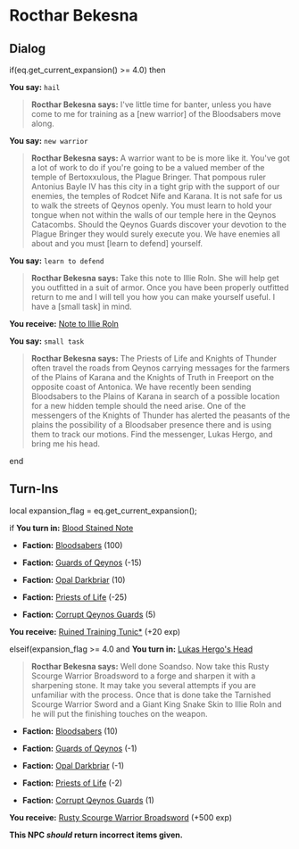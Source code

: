 # Rocthar Bekesna
## Dialog

if(eq.get_current_expansion() >= 4.0) then


**You say:** `hail`




>**Rocthar Bekesna says:** I've little time for banter, unless you have come to me for training as a [new warrior] of the Bloodsabers move along.


**You say:** `new warrior`




>**Rocthar Bekesna says:** A warrior want to be is more like it. You've got a lot of work to do if you're going to be a valued member of the temple of Bertoxxulous, the Plague Bringer. That pompous ruler Antonius Bayle IV has this city in a tight grip with the support of our enemies, the temples of Rodcet Nife and Karana. It is not safe for us to walk the streets of Qeynos openly. You must learn to hold your tongue when not within the walls of our temple here in the Qeynos Catacombs. Should the Qeynos Guards discover your devotion to the Plague Bringer they would surely execute you. We have enemies all about and you must [learn to defend] yourself.


**You say:** `learn to defend`




>**Rocthar Bekesna says:** Take this note to Illie Roln. She will help get you outfitted in a suit of armor. Once you have been properly outfitted return to me and I will tell you how you can make yourself useful. I have a [small task] in mind.



**You receive:**  [Note to Illie Roln](/item/20205)


**You say:** `small task`




>**Rocthar Bekesna says:** The Priests of Life and Knights of Thunder often travel the roads from Qeynos carrying messages for the farmers of the Plains of Karana and the Knights of Truth in Freeport on the opposite coast of Antonica. We have recently been sending Bloodsabers to the Plains of Karana in search of a possible location for a new hidden temple should the need arise. One of the messengers of the Knights of Thunder has alerted the peasants of the plains the possibility of a Bloodsaber presence there and is using them to track our motions. Find the messenger, Lukas Hergo, and bring me his head.

end

## Turn-Ins



local expansion_flag = eq.get_current_expansion();

if **You turn in:** [Blood Stained Note](/item/18853)


* __Faction:__ [Bloodsabers](/faction/221) (100)


* __Faction:__ [Guards of Qeynos](/faction/262) (-15)


* __Faction:__ [Opal Darkbriar](/faction/296) (10)


* __Faction:__ [Priests of Life](/faction/341) (-25)


* __Faction:__ [Corrupt Qeynos Guards](/faction/230) (5)


 **You receive:**  [Ruined Training Tunic*](/item/13598) (+20 exp)

elseif(expansion_flag >= 4.0 and  **You turn in:** [Lukas Hergo's Head](/item/20175)


>**Rocthar Bekesna says:** Well done Soandso. Now take this Rusty Scourge Warrior Broadsword to a forge and sharpen it with a sharpening stone. It may take you several attempts if you are unfamiliar with the process. Once that is done take the Tarnished Scourge Warrior Sword and a Giant King Snake Skin to Illie Roln and he will put the finishing touches on the weapon.


* __Faction:__ [Bloodsabers](/faction/221) (10)


* __Faction:__ [Guards of Qeynos](/faction/262) (-1)


* __Faction:__ [Opal Darkbriar](/faction/296) (-1)


* __Faction:__ [Priests of Life](/faction/341) (-2)


* __Faction:__ [Corrupt Qeynos Guards](/faction/230) (1)


 **You receive:**  [Rusty Scourge Warrior Broadsword](/item/20176) (+500 exp)

**This NPC *should* return incorrect items given.**
